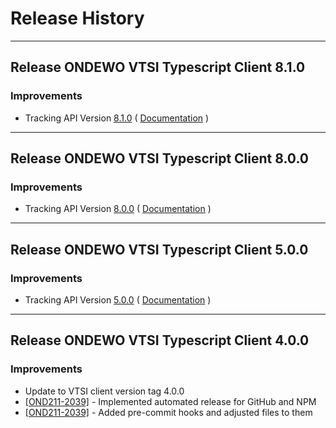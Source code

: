 # Release History

***************** 
## Release ONDEWO VTSI Typescript Client 8.1.0 
 
### Improvements 
 * Tracking API Version [8.1.0](https://github.com/ondewo/ondewo-vtsi-api/releases/tag/8.1.0) ( [Documentation](https://ondewo.github.io/ondewo-vtsi-api/) ) 


***************** 
## Release ONDEWO VTSI Typescript Client 8.0.0 
 
### Improvements 
 * Tracking API Version [8.0.0](https://github.com/ondewo/ondewo-vtsi-api/releases/tag/8.0.0) ( [Documentation](https://ondewo.github.io/ondewo-vtsi-api/) ) 


***************** 
## Release ONDEWO VTSI Typescript Client 5.0.0 
 
### Improvements 
 * Tracking API Version [5.0.0](https://github.com/ondewo/ondewo-vtsi-api/releases/tag/5.0.0) ( [Documentation](https://ondewo.github.io/ondewo-vtsi-api/) ) 


*****************
## Release ONDEWO VTSI Typescript Client 4.0.0

### Improvements
 * Update to VTSI client version tag 4.0.0
 * [[OND211-2039]](https://ondewo.atlassian.net/browse/OND211-2039) - Implemented automated release for GitHub and NPM
 * [[OND211-2039]](https://ondewo.atlassian.net/browse/OND211-2039) - Added pre-commit hooks and adjusted files to them
